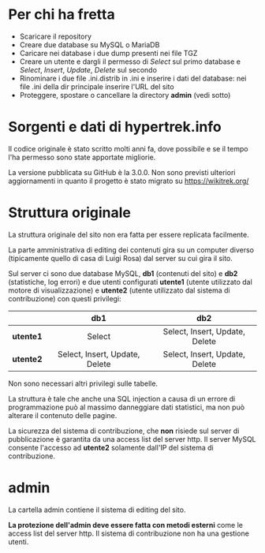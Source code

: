 # Per chi ha fretta
- Scaricare il repository
- Creare due database su MySQL o MariaDB
- Caricare nei database i due dump presenti nei file TGZ
- Creare un utente e dargli il permesso di *Select* sul primo database e *Select*, *Insert*, *Update*, *Delete* sul secondo
- Rinominare i due file .ini.distrib in .ini e inserire i dati del database: nei file .ini della dir principale inserire l'URL del sito
- Proteggere, spostare o cancellare la directory **admin** (vedi sotto)

# Sorgenti e dati di hypertrek.info

Il codice originale è stato scritto molti anni fa, dove possibile e se il tempo l'ha permesso sono state apportate migliorie.

La versione pubblicata su GitHub è la 3.0.0. Non sono previsti ulteriori aggiornamenti in quanto il progetto è stato migrato su <https://wikitrek.org/>

# Struttura originale
La struttura originale del sito non era fatta per essere replicata facilmente.

La parte amministrativa di editing dei contenuti gira su un computer diverso (tipicamente quello di casa di Luigi Rosa) dal server su cui gira il sito.

Sul server ci sono due database MySQL, **db1** (contenuti del sito) e **db2** (statistiche, log errori) e due utenti configurati **utente1** (utente utilizzato dal motore di visualizzazione) e **utente2** (utente utilizzato dal sistema di contribuzione) con questi privilegi:

|             | **db1**      | **db2**   |
| ----------- |:------------:|:---------:|
| **utente1** | Select | Select, Insert, Update, Delete |
| **utente2** | Select, Insert, Update, Delete | Select, Insert, Update, Delete |

Non sono necessari altri privilegi sulle tabelle. 

La struttura è tale che anche una SQL injection a causa di un errore di programmazione può al massimo danneggiare dati statistici, ma non può alterare il contenuto delle pagine.

La sicurezza del sistema di contribuzione, che **non** risiede sul server di pubblicazione è garantita da una access list del server http. Il server MySQL consente l'accesso ad **utente2** solamente dall'IP del sistema di contribuzione.

# admin
La cartella admin contiene il sistema di editing del sito. 

**La protezione dell'admin deve essere fatta con metodi esterni** come le access list del server http. Il sistema di contribuzione non ha una gestione utenti.
